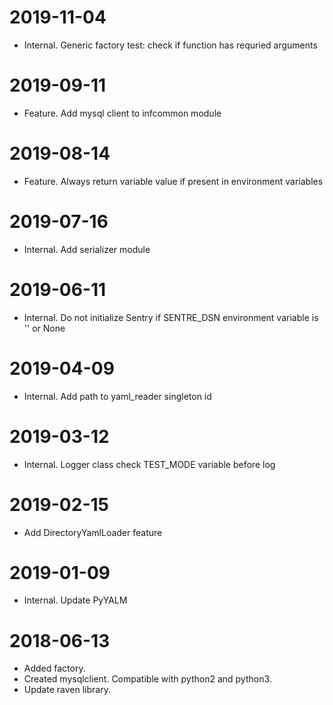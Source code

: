2019-11-04
==========
* Internal. Generic factory test: check if function has requried arguments

2019-09-11
==========
* Feature. Add mysql client to infcommon module

2019-08-14
==========
* Feature. Always return variable value if present in environment variables

2019-07-16
============
* Internal. Add serializer module

2019-06-11
==========
* Internal. Do not initialize Sentry if SENTRE_DSN environment variable is '' or None

2019-04-09
==========
* Internal. Add path to yaml_reader singleton id

2019-03-12
==========
* Internal. Logger class check TEST_MODE variable before log

2019-02-15
==========
* Add DirectoryYamlLoader feature

2019-01-09
==========
* Internal. Update PyYALM

2018-06-13
==========
* Added factory.
* Created mysqlclient. Compatible with python2 and python3.
* Update raven library.
